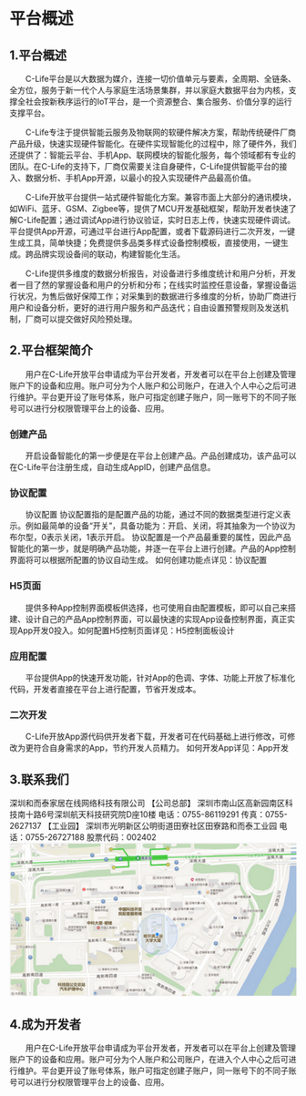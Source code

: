 # 平台概述
## 1.平台概述

&emsp;&emsp;C-Life平台是以大数据为媒介，连接一切价值单元与要素，全周期、全链条、全方位，服务于新一代个人与家庭生活场景集群，并以家庭大数据平台为内核，支撑全社会按新秩序运行的IoT平台，是一个资源整合、集合服务、价值分享的运行支撑平台。

  &emsp;&emsp;C-Life专注于提供智能云服务及物联网的软硬件解决方案，帮助传统硬件厂商产品升级，快速实现硬件智能化。在硬件实现智能化的过程中，除了硬件外，我们还提供了：智能云平台、手机App、联网模块的智能化服务，每个领域都有专业的团队。在C-Life的支持下，厂商仅需要关注自身硬件，C-Life提供智能平台的接入、数据分析、手机App开源，以最小的投入实现硬件产品最高价值。


  &emsp;&emsp;C-Life开放平台提供一站式硬件智能化方案。兼容市面上大部分的通讯模块，如WiFi、蓝牙、GSM、Zigbee等，提供了MCU开发基础框架，帮助开发者快速了解C-Life配置；通过调试App进行协议验证，实时日志上传，快速实现硬件调试。平台提供App开源，可通过平台进行App配置，或者下载源码进行二次开发，一键生成工具，简单快捷；免费提供多品类多样式设备控制模板，直接使用，一键生成。跨品牌实现设备间的联动，构建智能化生活。


  &emsp;&emsp;C-Life提供多维度的数据分析报告，对设备进行多维度统计和用户分析，开发者一目了然的掌握设备和用户的分析和分布；在线实时监控任意设备，掌握设备运行状况，为售后做好保障工作；对采集到的数据进行多维度的分析，协助厂商进行用户和设备分析，更好的进行用户服务和产品迭代；自由设置预警规则及发送机制，厂商可以提交做好风险预处理。


 ## 2.平台框架简介
   

  &emsp;&emsp;用户在C-Life开放平台申请成为平台开发者，开发者可以在平台上创建及管理账户下的设备和应用。账户可分为个人账户和公司账户，在进入个人中心之后可进行维护。平台更开设了账号体系，账户可指定创建子账户，同一账号下的不同子账号可以进行分权限管理平台上的设备、应用。
    
### 创建产品

  &emsp;&emsp;开启设备智能化的第一步便是在平台上创建产品。产品创建成功，该产品可以在C-Life平台注册生成，自动生成AppID，创建产品信息。
  
### 协议配置


  &emsp;&emsp;协议配置 协议配置指的是配置产品的功能，通过不同的数据类型进行定义表示。例如最简单的设备“开关”，具备功能为：开启、关闭，将其抽象为一个协议为布尔型，0表示关闭，1表示开启。
  协议配置是一个产品最重要的属性，因此产品智能化的第一步，就是明确产品功能，并逐一在平台上进行创建。产品的App控制界面将可以根据所配置的协议自动生成。
  如何创建功能点详见：协议配置

### H5页面

  &emsp;&emsp;提供多种App控制界面模板供选择，也可使用自由配置模板，即可以自己来搭建、设计自己的产品App控制界面，可以最快速的实现App设备控制界面，真正实现App开发0投入。如何配置H5控制页面详见：H5控制面板设计

### 应用配置

  &emsp;&emsp;平台提供App的快速开发功能，针对App的色调、字体、功能上开放了标准化代码，开发者直接在平台上进行配置，节省开发成本。
    
### 二次开发

  &emsp;&emsp;C-Life开放App源代码供开发者下载，开发者可在代码基础上进行修改，可修改为更符合自身需求的App，节约开发人员精力。
  如何开发App详见：App开发


 
## 3.联系我们

深圳和而泰家居在线网络科技有限公司
 【公司总部】
 深圳市南山区高新园南区科技南十路6号深圳航天科技研究院D座10楼
 电话：0755-86119291
 传真：0755-2627137
 【工业园】
 深圳市光明新区公明街道田寮社区田寮路和而泰工业园
 电话：0755-26727188
 股票代码：002402
 ![](/assets/product/Map.jpg)

## 4.成为开发者

  &emsp;&emsp;用户在C-Life开放平台申请成为平台开发者，开发者可以在平台上创建及管理账户下的设备和应用。账户可分为个人账户和公司账户，在进入个人中心之后可进行维护。平台更开设了账号体系，账户可指定创建子账户，同一账号下的不同子账号可以进行分权限管理平台上的设备、应用。

